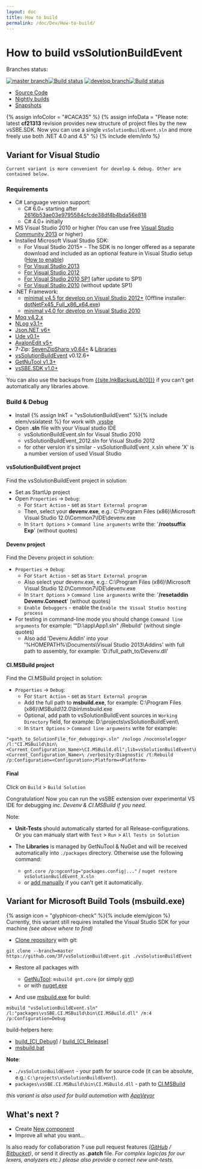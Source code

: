 ```yaml
---
layout: doc
title: How to build
permalink: /doc/Dev/How-to-build/
---
```

# How to build vsSolutionBuildEvent

Branches status:

[![master branch](https://img.shields.io/badge/master_-%7E-555555.svg?style=flat)](https://ci.appveyor.com/project/3Fs/vssolutionbuildevent/branch/master)[![Build status](https://ci.appveyor.com/api/projects/status/l38xn0j2c5an28e1/branch/master?svg=true)](https://ci.appveyor.com/project/3Fs/vssolutionbuildevent/branch/master) [![develop branch](https://img.shields.io/badge/develop-%7E-555555.svg?style=flat)](https://ci.appveyor.com/project/3Fs/vssolutionbuildevent/branch/develop)[![Build status](https://ci.appveyor.com/api/projects/status/l38xn0j2c5an28e1/branch/develop?svg=true)](https://ci.appveyor.com/project/3Fs/vssolutionbuildevent/branch/develop)

* [Source Code](/Downloads/#Code)
* [Nightly builds](/Downloads/#NightlyBuilds)
* [Snapshots](/Downloads/#Snapshots)

{% assign infoColor = "#CACA35" %}
{% assign infoData  = "Please note: latest **cf21313** revision provides new structure of project files by the new vsSBE.SDK. Now you can use a single `vsSolutionBuildEvent.sln` and more freely use both .NET 4.0 and 4.5" %}
{% include elem/info %}

## Variant for Visual Studio

`Current variant is more convenient for develop & debug. Other are contained below.`

### Requirements

* C# Language version support:
    * C# 6.0+ starting after [2616b53ae03e9795584cfcde38df4b4bda56e818](https://github.com/3F/vsSolutionBuildEvent/commit/2616b53ae03e9795584cfcde38df4b4bda56e818)
    * C# 4.0+ initially
* MS Visual Studio 2010 or higher (You can use free [Visual Studio Community 2013](http://www.visualstudio.com/products/visual-studio-community-vs) or higher)
* Installed Microsoft Visual Studio SDK:
    * For Visual Studio 2015+ - The SDK is no longer offered as a separate download and included as an optional feature in Visual Studio setup ([How to enable](https://msdn.microsoft.com/en-us/library/bb166441(v=vs.140).aspx))
    * [For Visual Studio 2013](http://www.microsoft.com/en-us/download/details.aspx?id=40758)
    * [For Visual Studio 2012](http://www.microsoft.com/en-us/download/details.aspx?id=30668)
    * [For Visual Studio 2010 SP1](http://www.microsoft.com/en-us/download/details.aspx?id=21835) (after update to SP1)
    * [For Visual Studio 2010](http://www.microsoft.com/en-us/download/details.aspx?id=2680) (without update SP1)
* .NET Framework:
    * [minimal v4.5 for develop on Visual Studio 2012+](http://www.microsoft.com/en-US/download/details.aspx?id=30653) (Offline installer: [dotNetFx45_Full_x86_x64.exe](http://go.microsoft.com/fwlink/?LinkId=225702))
    * [minimal v4.0 for develop on Visual Studio 2010](http://www.microsoft.com/en-US/download/details.aspx?id=17718)
* [Moq v4.2.x](https://github.com/Moq/moq4)
* [NLog v3.1+](http://nlog-project.org/)
* [Json.NET v6+](http://json.codeplex.com/)
* [Ude v0.1+](https://code.google.com/p/ude/)
* [AvalonEdit v5+](http://avalonedit.net/)
* 7-Zip: [SevenZipSharp v0.64+](http://sevenzipsharp.codeplex.com/) & [Libraries](http://www.7-zip.org/)
* [vsSolutionBuildEvent]({{site.lnkVSGallery}}) v0.12.6+
* [GetNuTool v1.3+](https://github.com/3F/GetNuTool)
* [vsSBE.SDK v1.0+](https://www.nuget.org/packages/vsSBE.SDK/)

You can also use the backups from [{{site.lnkBackupLib[0]}}]({{site.lnkBackupLib[1]}}) if you can't get automatically any libraries above.

### Build & Debug

* Install {% assign lnkT = "vsSolutionBuildEvent" %}{% include elem/vsixlatest %} for work with [.vssbe](../../Features/.vssbe/)
* Open **.sln** file with your Visual studio IDE
    * vsSolutionBuildEvent.sln for Visual Studio 2010
    * vsSolutionBuildEvent_2012.sln for Visual Studio 2012
    * for other version it's similar - vsSolutionBuildEvent`_X`.sln where 'X' is a number version of used Visual Studio

#### vsSolutionBuildEvent project

Find the vsSolutionBuildEvent project in solution:

* Set as StartUp project
* Open `Properties` -> `Debug`:
    * For `Start Action` - set as `Start External program`
    * Then, select your **devenv.exe**, e.g.: C:\Program Files (x86)\Microsoft Visual Studio 12.0\Common7\IDE\devenv.exe
    * In `Start Options` > `Command line arguments` write the: '**/rootsuffix Exp**' (without quotes)

#### Devenv project

Find the Devenv project in solution:

* `Properties` -> `Debug`:
    * For `Start Action` - set as `Start External program`
    * Also select your devenv.exe, e.g.: C:\Program Files (x86)\Microsoft Visual Studio 12.0\Common7\IDE\devenv.exe
    * In `Start Options` > `Command line arguments` write the: '**/resetaddin Devenv.Connect**' (without quotes)
    * `Enable Debuggers` - enable the `Enable the Visual Studio hosting process`
* For testing in command-line mode you should change `Command line arguments` for example: '"D:\app\App1.sln" /Rebuild' (without single quotes)
    * Also add 'Devenv.AddIn' into your '%HOMEPATH%\Documents\Visual Studio 2013\Addins' with full path to assembly, for example: '<Assembly>D:/full_path_to/Devenv.dll</Assembly>'

#### CI.MSBuild project

Find the CI.MSBuild project in solution:

* `Properties` -> `Debug`:
    * For `Start Action` - set as `Start External program`
    * Add the full path to **msbuild.exe**, for example: C:\Program Files (x86)\MSBuild\12.0\bin\msbuild.exe
    * Optional, add path to vsSolutionBuildEvent sources in `Working Directory` field, for example: D:\projects\vsSolutionBuildEvent\
    * In `Start Options` > `Command line arguments` write for example:

```{{site.msblang}}
"<path_to_SolutionFile_for_debugging>.sln" /nologo /noconsolelogger 
/l:"CI.MSBuild\bin\<Current_Configuration_Name>\CI.MSBuild.dll";lib=vsSolutionBuildEvent\bin\<Current_Configuration_Name>\ /verbosity:Diagnostic /t:Rebuild /p:Configuration=<Configuration>;Platform=<Platform>
```

#### Final

Click on `Build` > `Build Solution`

Congratulation! Now you can run the vsSBE extension over experimental VS IDE for debugging *inc. Devenv & CI.MSBuild if you need*.

Note:

*  **Unit-Tests** should automatically started for all Release-configurations. Or you can manualy start with `Test` > `Run` > `All Tests in Solution`

* The **Libraries** is managed by GetNuTool & NuGet and will be received automatically into `./packages` directory. Otherwise use the following command: 
    * `gnt.core /p:ngconfig="packages.config|..."` / `nuget restore vsSolutionBuildEvent_X.sln` 
    * or [add manually]({{site.lnkBackupLib[1]}}) if you can't get it automatically.

## Variant for Microsoft Build Tools (msbuild.exe)

{% assign icon = "glyphicon-check" %}{% include elem/gicon %} Currently, this variant still requires installed the Visual Studio SDK for your machine *(see above where to find)*

* [Clone repository](/Downloads/#Code) with git:

```{{site.msblang}}
git clone --branch=master https://github.com/3F/vsSolutionBuildEvent.git ./vsSolutionBuildEvent
```
* Restore all packages with 
    * [GetNuTool](https://github.com/3F/GetNuTool): `msbuild gnt.core` (or simply [gnt](https://github.com/3F/GetNuTool/releases/download/v1.5/gnt.bat))
    * or with [nuget.exe](https://www.nuget.org/nuget.exe)

* And use [msbuild.exe](https://github.com/3F/vsSolutionBuildEvent/blob/master/tools/msbuild.bat) for build:

```{{site.msblang}}
msbuild "vsSolutionBuildEvent.sln" /l:"packages\vsSBE.CI.MSBuild\bin\CI.MSBuild.dll" /m:4 /p:Configuration=Debug
```
build-helpers here:

* [build_[CI_Debug]](https://github.com/3F/vsSolutionBuildEvent/blob/master/build_%5BCI_Debug%5D.bat) / [build_[CI_Release]](https://github.com/3F/vsSolutionBuildEvent/blob/master/build_%5BCI_Release%5D.bat)
* [msbuild.bat](https://github.com/3F/vsSolutionBuildEvent/blob/master/tools/msbuild.bat)

**Note**:

* `./vsSolutionBuildEvent` - your path for source code (it can be absolute, e.g.: `C:\projects\vsSolutionBuildEvent`).
* `packages\vsSBE.CI.MSBuild\bin\CI.MSBuild.dll` - path to [CI.MSBuild](../../CI/CI.MSBuild/)

*this variant is also used for build automation with [AppVeyor](https://ci.appveyor.com/project/3Fs/vssolutionbuildevent)*

## What's next ?

* Create [New component](../New%20Component/)
* Improve all what you want...

Is also ready for collaboration ? use pull request features *([GitHub](https://github.com/3F/vsSolutionBuildEvent/) / [Bitbucket](https://bitbucket.org/3F/vssolutionbuildevent/))*, or send it directly as **.patch** file.
*For complex logic(as for our lexers, analyzers etc.) please also provide a correct new unit-tests.*

